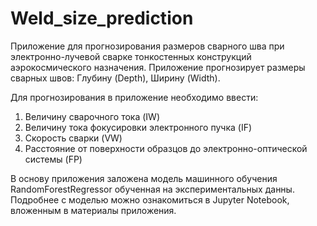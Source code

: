 # Weld_size_prediction
Приложение для прогнозирования размеров сварного шва при электронно-лучевой сварке тонкостенных конструкций аэрокосмического назначения.
Приложение прогнозирует размеры сварных швов: Глубину (Depth), Ширину (Width).

Для прогнозирования в приложение необходимо ввести:
1. Величину сварочного тока (IW)
2. Величину тока фокусировки электронного пучка (IF)
3. Скорость сварки (VW)
4. Расстояние от поверхности образцов до электронно-оптической системы (FP)


В основу приложения заложена модель машинного обучения RandomForestRegressor обученная на экспериментальных данны. Подробнее с моделью можно ознакомиться в Jupyter Notebook, вложенным в материалы приложения. 